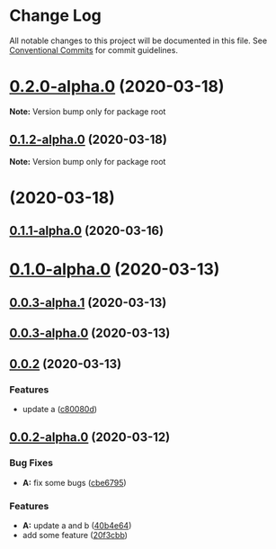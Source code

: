 # Change Log

All notable changes to this project will be documented in this file.
See [Conventional Commits](https://conventionalcommits.org) for commit guidelines.

# [0.2.0-alpha.0](https://github.com/erraX/test-lerna/compare/v0.1.1-alpha.0...v0.2.0-alpha.0) (2020-03-18)

**Note:** Version bump only for package root





## [0.1.2-alpha.0](https://github.com/erraX/test-lerna/compare/v0.1.1-alpha.0...v0.1.2-alpha.0) (2020-03-18)

**Note:** Version bump only for package root





# [](https://github.com/erraX/test-lerna/compare/v0.1.1-alpha.0...v) (2020-03-18)



## [0.1.1-alpha.0](https://github.com/erraX/test-lerna/compare/v0.1.0-alpha.0...v0.1.1-alpha.0) (2020-03-16)



# [0.1.0-alpha.0](https://github.com/erraX/test-lerna/compare/v0.0.3-alpha.1...v0.1.0-alpha.0) (2020-03-13)



## [0.0.3-alpha.1](https://github.com/erraX/test-lerna/compare/v0.0.3-alpha.0...v0.0.3-alpha.1) (2020-03-13)



## [0.0.3-alpha.0](https://github.com/erraX/test-lerna/compare/v0.0.2...v0.0.3-alpha.0) (2020-03-13)



## [0.0.2](https://github.com/erraX/test-lerna/compare/v0.0.2-alpha.0...v0.0.2) (2020-03-13)


### Features

* update a ([c80080d](https://github.com/erraX/test-lerna/commit/c80080d6b54a1f941b32a742bcc85c14882e2fb8))



## [0.0.2-alpha.0](https://github.com/erraX/test-lerna/compare/cbe67955443833a394091cbd56cb603571047934...v0.0.2-alpha.0) (2020-03-12)


### Bug Fixes

* **A:** fix some bugs ([cbe6795](https://github.com/erraX/test-lerna/commit/cbe67955443833a394091cbd56cb603571047934))


### Features

* **A:** update a and b ([40b4e64](https://github.com/erraX/test-lerna/commit/40b4e6459325a56775c2b6ed57e8ddcf19d8210e))
* add some feature ([20f3cbb](https://github.com/erraX/test-lerna/commit/20f3cbb5edb317d17a8386588859832b2eaaae49))
